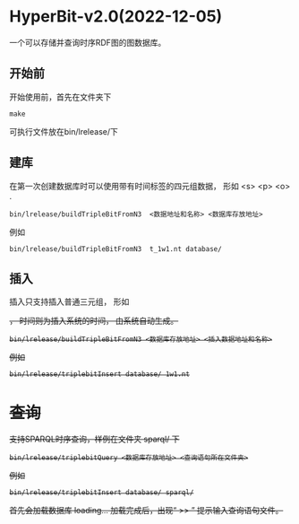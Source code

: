 # HyperBit-v2.0(2022-12-05)
一个可以存储并查询时序RDF图的图数据库。
## 开始前
开始使用前，首先在文件夹下
``` shell 
make
```
可执行文件放在bin/lrelease/下
## 建库
在第一次创建数据库时可以使用带有时间标签的四元组数据， 形如 \<s\> \<p\> \<o> <t> . 
``` shell
bin/lrelease/buildTripleBitFromN3  <数据地址和名称> <数据库存放地址>
```
例如
``` shell
bin/lrelease/buildTripleBitFromN3  t_1w1.nt database/
```
## 插入
插入只支持插入普通三元组， 形如 <s> <p> <o> ， 时间则为插入系统的时间， 由系统自动生成。

``` shell
bin/lrelease/buildTripleBitFromN3 <数据库存放地址> <插入数据地址和名称>
```

例如
``` shell
bin/lrelease/triplebitInsert database/ 1w1.nt
```
# 查询
支持SPARQL时序查询，样例在文件夹 sparql/ 下

``` shell
bin/lrelease/triplebitQuery <数据库存放地址> <查询语句所在文件夹>
```

例如
``` shell
bin/lrelease/triplebitInsert database/ sparql/
```

首先会加载数据库 loading...
加载完成后，出现“ >> ” 提示输入查询语句文件。